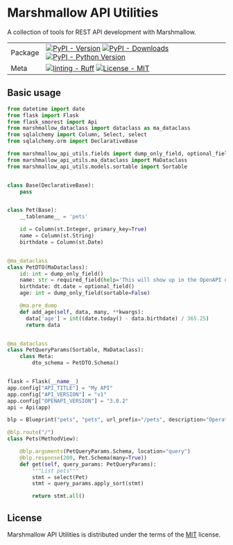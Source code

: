 # Marshmallow API Utilities

A collection of tools for REST API development with Marshmallow.

| | |
| --- | --- |
| Package | [![PyPI - Version](https://img.shields.io/pypi/v/marshmallow_api_utils.svg?logo=pypi&label=PyPI&logoColor=gold)](https://pypi.org/project/marshmallow_api_utils/) [![PyPI - Downloads](https://img.shields.io/pypi/dm/marshmallow_api_utils.svg?color=blue&label=Downloads&logo=pypi&logoColor=gold)](https://pypi.org/project/marshmallow_api_utils/) [![PyPI - Python Version](https://img.shields.io/pypi/pyversions/marshmallow_api_utils.svg?logo=python&label=Python&logoColor=gold)](https://pypi.org/project/marshmallow_api_utils/) |
| Meta | [![linting - Ruff](https://img.shields.io/endpoint?url=https://raw.githubusercontent.com/charliermarsh/ruff/main/assets/badge/v0.json)](https://github.com/charliermarsh/ruff) [![License - MIT](https://img.shields.io/badge/license-MIT-9400d3.svg)](https://spdx.org/licenses/) |

## Basic usage

```python
from datetime import date
from flask import Flask
from flask_smorest import Api
from marshmallow_dataclass import dataclass as ma_dataclass
from sqlalchemy import Column, Select, select
from sqlalchemy.orm import DeclarativeBase

from marshmallow_api_utils.fields import dump_only_field, optional_field, required_field
from marshmallow_api_utils.ma_dataclass import MaDataclass
from marshmallow_api_utils.models.sortable import Sortable


class Base(DeclarativeBase):
    pass


class Pet(Base):
    __tablename__ = 'pets'

    id = Column(st.Integer, primary_key=True)
    name = Column(st.String)
    birthdate = Column(st.Date)


@ma_dataclass
class PetDTO(MaDataclass):
    id: int = dump_only_field()
    name: str = required_field(help='This will show up in the OpenAPI docs.')
    birthdate: dt.date = optional_field()
    age: int = dump_only_field(sortable=False)

    @ma.pre_dump
    def add_age(self, data, many, **kwargs):
      data['age'] = int((date.today() - data.birthdate) / 365.25)
      return data


@ma_dataclass
class PetQueryParams(Sortable, MaDataclass):
    class Meta:
        dto_schema = PetDTO.Schema()


flask = Flask(__name__)
app.config["API_TITLE"] = "My API"
app.config["API_VERSION"] = "v1"
app.config["OPENAPI_VERSION"] = "3.0.2"
api = Api(app)

blp = Blueprint("pets", "pets", url_prefix="/pets", description="Operations on pets")

@blp.route("/")
class Pets(MethodView):

    @blp.arguments(PetQueryParams.Schema, location="query")
    @blp.response(200, Pet.Schema(many=True))
    def get(self, query_params: PetQueryParams):
        """List pets"""
        stmt = select(Pet)
        stmt = query_params.apply_sort(stmt)

        return stmt.all()
```

## License

Marshmallow API Utilities is distributed under the terms of the [MIT](https://spdx.org/licenses/MIT.html) license.
